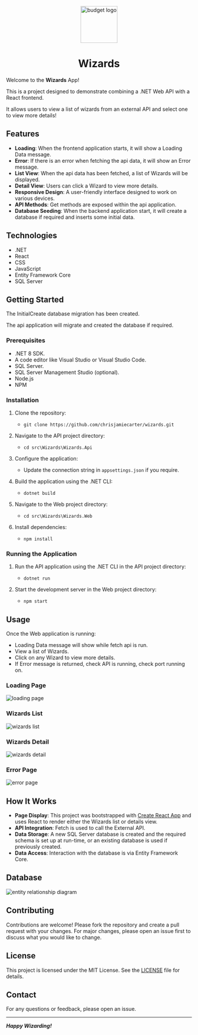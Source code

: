 <div align="center">
	<img src="./_resources/wizards-logo.png" alt="budget logo" width="100px" />
	<h1>Wizards</h1>
</div>

Welcome to the **Wizards** App!

This is a project designed to demonstrate combining a .NET Web API with a React frontend. 

It allows users to view a list of wizards from an external API and select one to view more details!

## Features

- **Loading**: When the frontend application starts, it will show a Loading Data message.
- **Error**: If there is an error when fetching the api data, it will show an Error message.
- **List View**: When the api data has been fetched, a list of Wizards will be displayed.
- **Detail View**: Users can click a Wizard to view more details.
- **Responsive Design**: A user-friendly interface designed to work on various devices.
- **API Methods**: Get methods are exposed within the api application.
- **Database Seeding**: When the backend application start, it will create a database if required and inserts some initial data.

## Technologies

- .NET
- React
- CSS
- JavaScript
- Entity Framework Core
- SQL Server

## Getting Started

The InitialCreate database migration has been created.

The api application will migrate and created the database if required.

### Prerequisites

- .NET 8 SDK.
- A code editor like Visual Studio or Visual Studio Code.
- SQL Server.
- SQL Server Management Studio (optional).
- Node.js
- NPM

### Installation

1. Clone the repository:
	- `git clone https://github.com/chrisjamiecarter/wizards.git`

2. Navigate to the API project directory:
	- `cd src\Wizards\Wizards.Api`
	
3. Configure the application:
	- Update the connection string in `appsettings.json` if you require.
	
4. Build the application using the .NET CLI:
	- `dotnet build`

5. Navigate to the Web project directory:
	- `cd src\Wizards\Wizards.Web`

6. Install dependencies:
	- `npm install`

### Running the Application

1. Run the API application using the .NET CLI in the API project directory:
	- `dotnet run`

2. Start the development server in the Web project directory:
	- `npm start`

## Usage

Once the Web application is running:

- Loading Data message will show while fetch api is run.
- View a list of Wizards.
- Click on any Wizard to view more details.
- If Error message is returned, check API is running, check port running on.

### Loading Page

![loading page](./_resources/wizards-loading.png)


### Wizards List

![wizards list](./_resources/wizards-list.png)


### Wizards Detail

![wizards detail](./_resources/wizards-detail.png)


### Error Page

![error page](./_resources/wizards-error.png)

## How It Works

- **Page Display**: This project was bootstrapped with [Create React App](https://github.com/facebook/create-react-app) and uses React to render either the Wizards list or details view.
- **API Integration**: Fetch is used to call the External API.
- **Data Storage**: A new SQL Server database is created and the required schema is set up at run-time, or an existing database is used if previously created.
- **Data Access**: Interaction with the database is via Entity Framework Core.

## Database

![entity relationship diagram](./_resources/entity-relationship-diagram.png)

## Contributing

Contributions are welcome! Please fork the repository and create a pull request with your changes. For major changes, please open an issue first to discuss what you would like to change.

## License

This project is licensed under the MIT License. See the [LICENSE](./LICENSE) file for details.

## Contact

For any questions or feedback, please open an issue.

---
***Happy Wizarding!***

